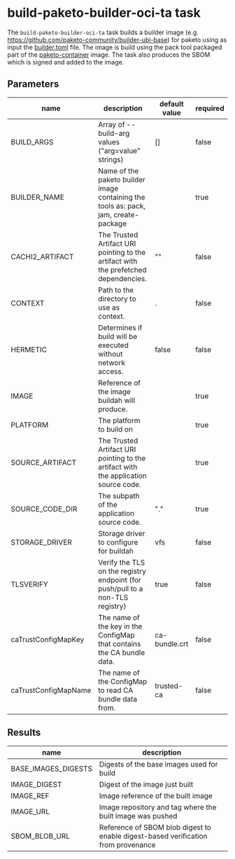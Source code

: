 # build-paketo-builder-oci-ta task

The `build-paketo-builder-oci-ta` task builds a builder image (e.g. https://github.com/paketo-community/builder-ubi-base) for paketo using as input the [builder.toml](https://buildpacks.io/docs/reference/config/builder-config/) file. The image is build using the pack tool packaged part of the [paketo-container](https://github.com/konflux-ci/paketo-container/) image.
The task also produces the SBOM which is signed and added to the image.

## Parameters
| name                 | description                                                                         | default value                                                              | required |
|----------------------|-------------------------------------------------------------------------------------|----------------------------------------------------------------------------|----------|
| BUILD_ARGS           | Array of --build-arg values ("arg=value" strings)                                   | []                                                                         | false    |
| BUILDER_NAME         | Name of the paketo builder image containing the tools as: pack, jam, create-package |  | true     |
| CACHI2_ARTIFACT      | The Trusted Artifact URI pointing to the artifact with the prefetched dependencies. | ""                                                                         | false    |
| CONTEXT              | Path to the directory to use as context.                                            | .                                                                          | false    |
| HERMETIC             | Determines if build will be executed without network access.                        | false                                                                      | false    |
| IMAGE                | Reference of the image buildah will produce.                                        |                                                                            | true     |
| PLATFORM             | The platform to build on                                                            |                                                                            | true     |
| SOURCE_ARTIFACT      | The Trusted Artifact URI pointing to the artifact with the application source code. |                                                                            | true     |
| SOURCE_CODE_DIR      | The subpath of the application source code.                                         | "."                                                                        | true     |
| STORAGE_DRIVER       | Storage driver to configure for buildah                                             | vfs                                                                        | false    |
| TLSVERIFY            | Verify the TLS on the registry endpoint (for push/pull to a non-TLS registry)       | true                                                                       | false    |
| caTrustConfigMapKey  | The name of the key in the ConfigMap that contains the CA bundle data.              | ca-bundle.crt                                                              | false    |
| caTrustConfigMapName | The name of the ConfigMap to read CA bundle data from.                              | trusted-ca                                                                 | false    |

## Results
|name|description|
|---|---|
|BASE_IMAGES_DIGESTS|Digests of the base images used for build|
|IMAGE_DIGEST|Digest of the image just built|
|IMAGE_REF|Image reference of the built image|
|IMAGE_URL|Image repository and tag where the built image was pushed|
|SBOM_BLOB_URL|Reference of SBOM blob digest to enable digest-based verification from provenance|
